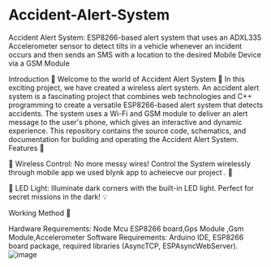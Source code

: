 # Accident-Alert-System
Accident Alert System: ESP8266-based alert system that uses an ADXL335 Accelerometer sensor to detect tilts in a vehicle whenever an incident occurs and then sends an SMS with a location to the desired Mobile Device via a GSM Module

Introduction 🌟 Welcome to the world of Accident Alert System 🎉 In this exciting project, we have created a wireless alert system. An accident alert system is a fascinating project that combines web technologies and C++ programming to create a versatile ESP8266-based alert system that detects accidents. The system uses a Wi-Fi and GSM module to deliver an alert message to the user's phone, which gives an interactive and dynamic experience. This repository contains the source code, schematics, and documentation for building and operating the Accident Alert System. 
Features 🚀

📶 Wireless Control: No more messy wires! Control the System wirelessly through mobile app we used blynk app to acheiecve our project . 📱

🔦 LED Light: Illuminate dark corners with the built-in LED light. Perfect for secret missions in the dark! 💡

Working Method 🔩

Hardware Requirements: Node Mcu ESP8266 board,Gps Module ,Gsm Module,Accelerometer Software Requirements: Arduino IDE, ESP8266 board package, required libraries (AsyncTCP, ESPAsyncWebServer).
![image](https://github.com/user-attachments/assets/e7329583-fa9d-4192-87aa-0d8552f53dd5)


